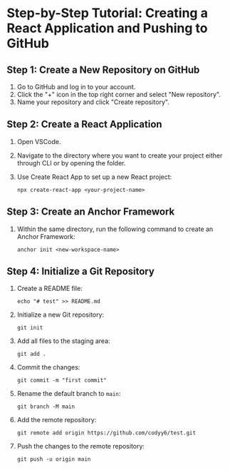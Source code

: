 # Step-by-Step Tutorial: Creating a React Application and Pushing to GitHub

## Step 1: Create a New Repository on GitHub

1. Go to GitHub and log in to your account.
2. Click the "+" icon in the top right corner and select "New repository".
3. Name your repository and click "Create repository".

## Step 2: Create a React Application

1. Open VSCode.

2. Navigate to the directory where you want to create your project either through CLI or by opening the folder.

3. Use Create React App to set up a new React project:
    ```
    npx create-react-app <your-project-name>
    ```

## Step 3: Create an Anchor Framework

1. Within the same directory, run the following command to create an Anchor Framework:
    ```
    anchor init <new-workspace-name>
    ```

## Step 4: Initialize a Git Repository

1. Create a README file:
    ```
    echo "# test" >> README.md
    ```
2. Initialize a new Git repository:

    ```
    git init
    ```

3. Add all files to the staging area:

    ```
    git add .
    ```

4. Commit the changes:

    ```
    git commit -m "first commit"
    ```

5. Rename the default branch to `main`:

    ```
    git branch -M main
    ```

6. Add the remote repository:

    ```
    git remote add origin https://github.com/codyy6/test.git
    ```

7. Push the changes to the remote repository:
    ```
    git push -u origin main
    ```
